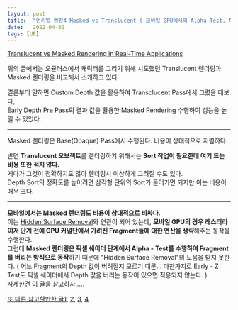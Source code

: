 ```yaml
---
layout: post
title:  "언리얼 엔진4 Masked vs Translucent ( 모바일 GPU에서의 Alpha Test, Alpha Blend )"
date:   2022-04-30
tags: [UE]
---
```


[Translucent vs Masked Rendering in Real-Time Applications](https://developer.oculus.com/blog/translucent-vs-masked-rendering-in-real-time-applications/?locale=ko_KR)        
         
위의 글에서는 오큘러스에서 캐릭터를 그리기 위해 시도했던 Translucent 렌더링과 Masked 렌더링을 비교해서 소개하고 있다.               

결론부터 말하면 Custom Depth 값을 활용하여 Transclucent Pass에서 그렸을 때보다,     
Early Depth Pre Pass의 결과 값을 활용한 Masked Rendering 수행하여 성능을 높일 수 있었다.       

-------------------------------            

Masked 렌더링은 Base(Opaque) Pass에서 수행된다. 비용이 상대적으로 저렴하다.                     

반면 **Translucent 오브젝트**를 렌더링하기 위해서는 **Sort 작업이 필요한데 여기 드는 비용 또한 적지 않다.**              
게다가 그것이 정확하지도 않아 렌더링시 이상하게 그려질 수도 있다.            
Depth Sort의 정확도를 높이려면 삼각형 단위의 Sort가 들어가면 되지만 이는 비용이 매우 크다.                 

----------------------------------

**모바일에서는 Masked 렌더링도 비용이 상대적으로 비싸다.**                          
이는 [Hidden Surface Removal](https://sungjjinkang.github.io/computerscience/computergraphics/2022/04/24/mobile_gpu_hidden_surface_removal.html)와 연관이 되어 있는데, **모바일 GPU의 경우 레스터라이저 단계 전에 GPU 커널단에서 가려진 Fragment들에 대한 연산을 생략**해주는 동작을 수행한다.              
그런데 **Masked 렌더링은 픽셀 쉐이더 단계에서 Alpha - Test를 수행하여 Fragment를 버리는 방식으로 동작**하기 때문에 "Hidden Surface Removal"의 도움을 받지 못한다. ( 어느 Fragment의 Depth 값이 버려질지 모르기 때문... 마찬가지로 Early - Z Test도 픽셀 쉐이더에서 Depth 값을 버리는 동작이 있으면 적용되지 않는다. )         
자세한건 [이 글](https://sungjjinkang.github.io/computerscience/computergraphics/2022/04/24/mobile_gpu_hidden_surface_removal.html)을 참고하자.....             

[또 다른 참고할만한 글1](https://developer.arm.com/documentation/102576/0100/Transparency-best-practise), [2](https://blog.katastros.com/a?ID=00600-4a63ac52-bd9e-42c7-8272-30a76b4a3346), [3](https://bgolus.medium.com/anti-aliased-alpha-test-the-esoteric-alpha-to-coverage-8b177335ae4f), [4](https://developer.arm.com/documentation/101897/0200/shader-code/discards)
              